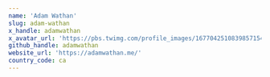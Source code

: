 ```yaml
---
name: 'Adam Wathan'
slug: adam-wathan
x_handle: adamwathan
x_avatar_url: 'https://pbs.twimg.com/profile_images/1677042510839857154/Kq4tpySA_200x200.jpg'
github_handle: adamwathan
website_url: 'https://adamwathan.me/'
country_code: ca
---
```

